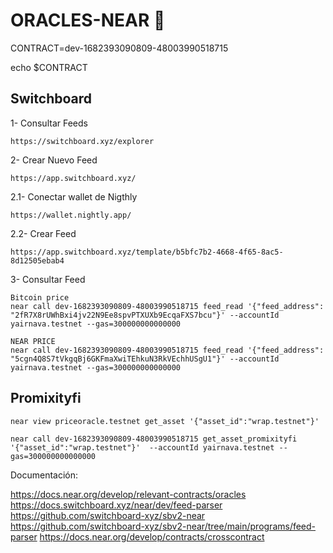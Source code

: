 # ORACLES-NEAR 📄

CONTRACT=dev-1682393090809-48003990518715

echo $CONTRACT

## Switchboard

1- Consultar Feeds

    https://switchboard.xyz/explorer

2- Crear Nuevo Feed

    https://app.switchboard.xyz/

2.1- Conectar wallet de Nigthly

    https://wallet.nightly.app/

2.2- Crear Feed

    https://app.switchboard.xyz/template/b5bfc7b2-4668-4f65-8ac5-8d12505ebab4

3- Consultar Feed

    Bitcoin price
    near call dev-1682393090809-48003990518715 feed_read '{"feed_address": "2fR7X8rUWhBxi4jv22N9Ee8spvPTXUXb9EcqaFXS7bcu"}' --accountId yairnava.testnet --gas=300000000000000

    NEAR PRICE
    near call dev-1682393090809-48003990518715 feed_read '{"feed_address": "5cgn4Q8S7tVkgqBj6GKFmaXwiTEhkuN3RkVEchhUSgU1"}' --accountId yairnava.testnet --gas=300000000000000

## Promixityfi

    near view priceoracle.testnet get_asset '{"asset_id":"wrap.testnet"}' 

    near call dev-1682393090809-48003990518715 get_asset_promixityfi '{"asset_id":"wrap.testnet"}'  --accountId yairnava.testnet --gas=300000000000000

    

Documentación:

https://docs.near.org/develop/relevant-contracts/oracles
https://docs.switchboard.xyz/near/dev/feed-parser
https://github.com/switchboard-xyz/sbv2-near
https://github.com/switchboard-xyz/sbv2-near/tree/main/programs/feed-parser
https://docs.near.org/develop/contracts/crosscontract